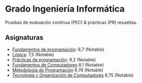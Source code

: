 # Grado Ingeniería Informática

Pruebas de evaluación contínua (PEC) & prácticas (PR) resueltas.

## Asignaturas

* [Fundamentos de programación](http://cv.uoc.edu/tren/trenacc/web/GAT_EXP.PLANDOCENTE?any_academico=20171&cod_asignatura=75.554&idioma=CAS&pagina=PD_PREV_SECRE): 8,7 (Notable)
* [Lógica](http://cv.uoc.edu/tren/trenacc/web/GAT_EXP.PLANDOCENTE?any_academico=20172&cod_asignatura=75.570&idioma=CAS&pagina=PD_PREV_PORTAL): 7,5 (Notable)	
* [Prácticas de programación](http://cv.uoc.edu/tren/trenacc/web/GAT_EXP.PLANDOCENTE?any_academico=20172&cod_asignatura=75.555&idioma=CAS&pagina=PD_PREV_PORTAL): 8,2 (Notable)
* [Fundamentos de Computadores](https://universidadviucom.cdnstatics2.com/sites/default/files/05GIIN_Fundamentos%20de%20Computadores.pdf) 8,1 (Notable)
* [Metodología de Programación](https://universidadviucom.cdnstatics2.com/sites/default/files/08GIIN%20Metodolog%C3%ADa%20de%20Programaci%C3%B3n.pdf) 9,76 (Notable)
* [Tecnología y Organización de Computadores](https://universidadviucom.cdnstatics2.com/sites/default/files/10GIIN%20Tecnolog%C3%ADa%20y%20Organizaci%C3%B3n%20de%20Computadores.pdf) 8,75 (Notable)
